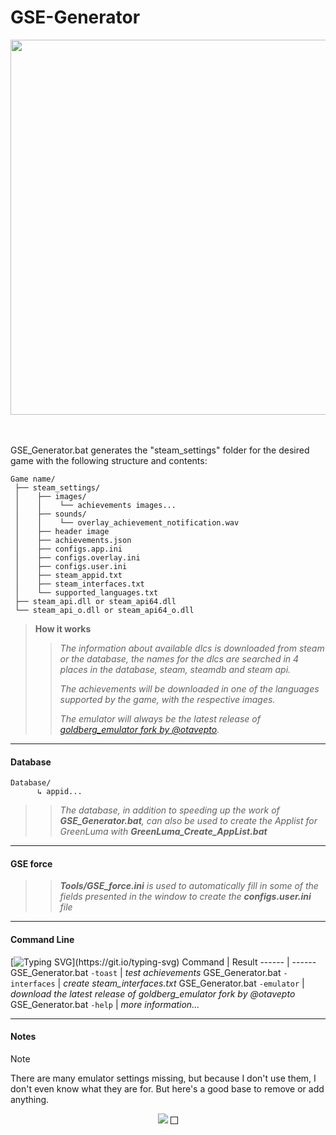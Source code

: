 # GSE-Generator
<p align="center">
  <img width="600" src="https://i.imgur.com/evuBfti.png">
  <br><br>
  <a href=""><img src="https://img.shields.io/badge/script-bat / hta- ?logo=windowsterminal&style=social" alt="" title="Scripts"></a>
	&nbsp;<a href=""><img src="https://img.shields.io/badge/windows-10 / 11- ?logo=windows10&style=social" alt="" title="Windows"></a>
</p>

GSE_Generator.bat generates the "steam_settings" folder for the desired game with the following structure and contents:
``` text
Game name/
 ├── steam_settings/
 │    ├── images/
 │    │    └── achievements images...
 │    ├── sounds/
 │    │    └── overlay_achievement_notification.wav
 │    ├── header image
 │    ├── achievements.json
 │    ├── configs.app.ini
 │    ├── configs.overlay.ini
 │    ├── configs.user.ini
 │    ├── steam_appid.txt
 │    ├── steam_interfaces.txt
 │    └── supported_languages.txt
 ├── steam_api.dll or steam_api64.dll
 └── steam_api_o.dll or steam_api64_o.dll
```
> **How it works**
>
>> *The information about available dlcs is downloaded from steam or the database, the names for the dlcs are searched in 4 places in the database, steam, steamdb and steam api.*
>> 
>> *The achievements will be downloaded in one of the languages supported by the game, with the respective images.*
>> 
>> *The emulator will always be the latest release of [goldberg_emulator fork by @otavepto](https://github.com/otavepto/gbe_fork).*

***
#### Database
``` text
Database/
      ↳ appid...
```
>> *The database, in addition to speeding up the work of **GSE_Generator.bat**, can also be used to create the Applist for GreenLuma with **GreenLuma_Create_AppList.bat***

***
#### GSE force
>> ***Tools/GSE_force.ini** is used to automatically fill in some of the fields presented in the window to create the **configs.user.ini** file*

***
#### Command Line
[![Typing SVG](https://readme-typing-svg.herokuapp.com?font=Console&size=22&color=ffffff&background=000000&lines=>_+COMMAND+LINE+USAGE:)](https://git.io/typing-svg)
Command | Result
------ | ------
GSE_Generator.bat `-toast` | *test achievements*
GSE_Generator.bat `-interfaces` | *create steam_interfaces.txt*
GSE_Generator.bat `-emulator` | *download the latest release of goldberg_emulator fork by @otavepto*
GSE_Generator.bat `-help` | *more information...*

***
#### Notes
> [!NOTE]
> There are many emulator settings missing, but because I don't use them, I don't even know what they are for.
> But here's a good base to remove or add anything.

<p align="center"> 
  <a href="https://www.paypal.com/donate/?hosted_button_id=9WWD5XXJXQ9VG"><img src="https://www.paypalobjects.com/en_US/i/btn/btn_donateCC_LG.gif"/></a>
  <img alt="" border="1" src="https://www.paypal.com/en_PT/i/scr/pixel.gif" width="10" height="10"/>
</p>
